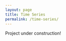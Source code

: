 ```yaml
---
layout: page
title: Time Series 
permalink: /time-series/
---
```





Project under construction!






